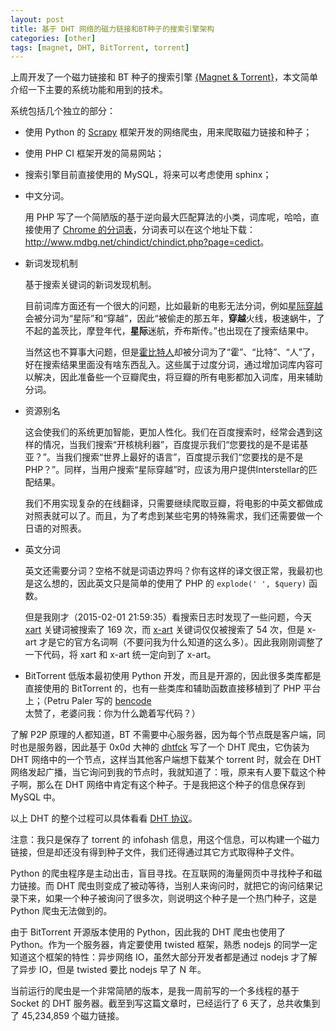```yaml
---
layout: post
title: 基于 DHT 网络的磁力链接和BT种子的搜索引擎架构
categories: [other]
tags: [magnet, DHT, BitTorrent, torrent]
---
```


上周开发了一个磁力链接和 BT 种子的搜索引擎 [{Magnet & Torrent}](http://mt.jjc.link)，本文简单介绍一下主要的系统功能和用到的技术。

系统包括几个独立的部分：

- 使用 Python 的 [Scrapy](http://scrapy.org/) 框架开发的网络爬虫，用来爬取磁力链接和种子；

- 使用 PHP CI 框架开发的简易网站；

- 搜索引擎目前直接使用的 MySQL，将来可以考虑使用 sphinx；

- 中文分词。

    用 PHP 写了一个简陋版的基于逆向最大匹配算法的小类，词库呢，哈哈，直接使用了 [Chrome 的分词表](http://src.chromium.org/viewvc/chrome/trunk/deps/third_party/icu38/source/data/brkitr/cc_cedict.txt)，分词表可以在这个地址下载：<http://www.mdbg.net/chindict/chindict.php?page=cedict>。

- 新词发现机制

    基于搜索关键词的新词发现机制。
  
    目前词库方面还有一个很大的问题，比如最新的电影无法分词，例如[星际穿越](http://mt.jjc.link/search/%E6%98%9F%E9%99%85%E7%A9%BF%E8%B6%8A) 会被分词为“星际”和“穿越”，因此“被偷走的那五年，**穿越**火线，极速蜗牛，了不起的盖茨比，摩登年代，**星际**迷航，乔布斯传。”也出现在了搜索结果中。
  
    当然这也不算事大问题，但是[霍比特人](http://mt.jjc.link/search/%E9%9C%8D%E6%AF%94%E7%89%B9%E4%BA%BA)却被分词为了“霍”、“比特”、“人”了，好在搜索结果里面没有啥东西乱入。这些属于过度分词，通过增加词库内容可以解决，因此准备些一个豆瓣爬虫，将豆瓣的所有电影都加入词库，用来辅助分词。

- 资源别名

    这会使我们的系统更加智能，更加人性化。我们在百度搜索时，经常会遇到这样的情况，当我们搜索“开核桃利器”，百度提示我们“您要找的是不是诺基亚？”。当我们搜索“世界上最好的语言”，百度提示我们“您要找的是不是PHP？”。同样，当用户搜索“星际穿越”时，应该为用户提供Interstellar的匹配结果。
  
    我们不用实现复杂的在线翻译，只需要继续爬取豆瓣，将电影的中英文都做成对照表就可以了。而且，为了考虑到某些宅男的特殊需求，我们还需要做一个日语的对照表。

- 英文分词

    英文还需要分词？空格不就是词语边界吗？你有这样的译文很正常，我最初也是这么想的，因此英文只是简单的使用了 PHP 的 `explode(' ', $query)` 函数。
  
    但是我刚才（2015-02-01 21:59:35）看搜索日志时发现了一些问题，今天 [xart](http://mt.jjc.link/search/xart) 关键词被搜索了 169 次，而 [x-art](http://mt.jjc.link/search/x-art) 关键词仅仅被搜索了 54 次，但是 x-art 才是它的官方名词啊（不要问我为什么知道的这么多）。因此我刚刚调整了一下代码，将 xart 和 x-art 统一定向到了 x-art。

- BitTorrent 低版本最初使用 Python 开发，而且是开源的，因此很多类库都是直接使用的 BitTorrent 的，也有一些类库和辅助函数直接移植到了 PHP 平台上；（Petru Paler 写的 [bencode](https://github.com/bittorrent/bencode) 太赞了，老婆问我：你为什么跪着写代码？）

了解 P2P 原理的人都知道，BT 不需要中心服务器，因为每个节点既是客户端，同时也是服务器，因此基于 0x0d 大神的 [dhtfck](https://github.com/0x0d/dhtfck) 写了一个 DHT 爬虫，它伪装为 DHT 网络中的一个节点，这样当其他客户端想下载某个 torrent 时，就会在 DHT 网络发起广播，当它询问到我的节点时，我就知道了：哦，原来有人要下载这个种子啊，那么在 DHT 网络中肯定有这个种子。于是我把这个种子的信息保存到 MySQL 中。

以上 DHT 的整个过程可以具体看看 [DHT 协议](http://justjavac.com/other/2015/02/01/bittorrent-dht-protocol.html)。

注意：我只是保存了 torrent 的 infohash 信息，用这个信息，可以构建一个磁力链接，但是却还没有得到种子文件，我们还得通过其它方式取得种子文件。

Python 的爬虫程序是主动出击，盲目寻找。在互联网的海量网页中寻找种子和磁力链接。而 DHT 爬虫则变成了被动等待，当别人来询问时，就把它的询问结果记录下来，如果一个种子被询问了很多次，则说明这个种子是一个热门种子，这是 Python 爬虫无法做到的。

由于 BitTorrent 开源版本使用的 Python，因此我的 DHT 爬虫也使用了 Python。作为一个服务器，肯定要使用 twisted 框架，熟悉 nodejs 的同学一定知道这个框架的特性：异步网络 IO，虽然大部分开发者都是通过 nodejs 才了解了异步 IO，但是 twisted 要比 nodejs 早了 N 年。

当前运行的爬虫是一个非常简陋的版本，是我一周前写的一个多线程的基于 Socket 的 DHT 服务器。截至到写这篇文章时，已经运行了 6 天了，总共收集到了 45,234,859 个磁力链接。
